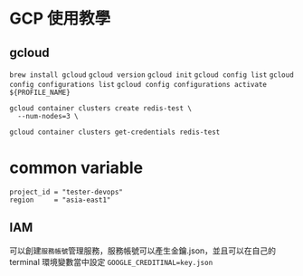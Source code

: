 # GCP 使用教學 

## gcloud 

`brew install gcloud`
`gcloud version`
`gcloud init`
`gcloud config list`
`gcloud config configurations list` 
`gcloud config configurations activate ${PROFILE_NAME}` 

```
gcloud container clusters create redis-test \
  --num-nodes=3 \
```
`gcloud container clusters get-credentials redis-test`
# common variable  

```
project_id = "tester-devops"
region     = "asia-east1" 
```

## IAM

可以創建`服務帳號`管理服務，服務帳號可以產生金鑰.json，並且可以在自己的 terminal 環境變數當中設定 `GOOGLE_CREDITINAL=key.json`
